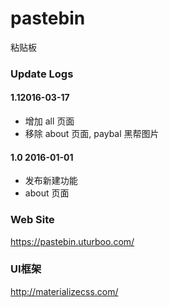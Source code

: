 # pastebin
粘贴板

### Update Logs

#### 1.12016-03-17
- 增加 all 页面
- 移除 about 页面, paybal 黑帮图片

#### 1.0 2016-01-01
- 发布新建功能
- about 页面

### Web Site
https://pastebin.uturboo.com/

### UI框架
http://materializecss.com/
